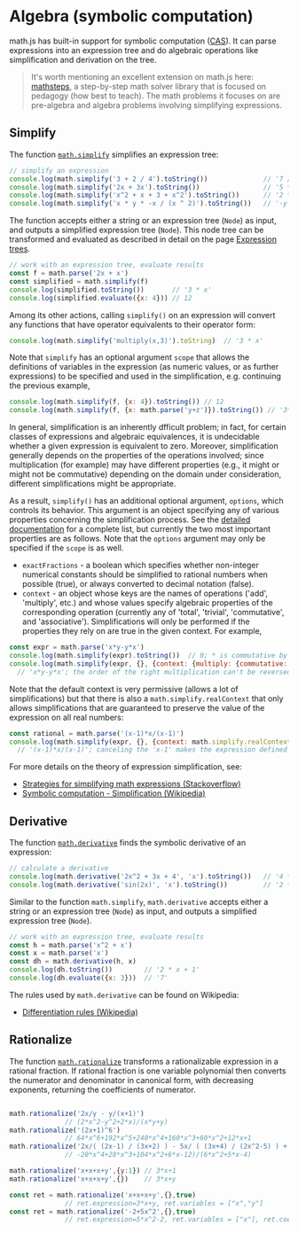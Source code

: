 # Algebra (symbolic computation)

math.js has built-in support for symbolic computation ([CAS](https://www.wikiwand.com/en/Computer_algebra_system)). It can parse expressions into an expression tree and do algebraic operations like simplification and derivation on the tree.

> It's worth mentioning an excellent extension on math.js here: [mathsteps](https://github.com/socraticorg/mathsteps), a step-by-step math solver library that is focused on pedagogy (how best to teach). The math problems it focuses on are pre-algebra and algebra problems involving simplifying expressions.


## Simplify

The function [`math.simplify`](../reference/functions/simplify.md) simplifies an expression tree:

```js
// simplify an expression
console.log(math.simplify('3 + 2 / 4').toString())              // '7 / 2'
console.log(math.simplify('2x + 3x').toString())                // '5 * x'
console.log(math.simplify('x^2 + x + 3 + x^2').toString())      // '2 * x ^ 2 + x + 3'
console.log(math.simplify('x * y * -x / (x ^ 2)').toString())   // '-y'
```

The function accepts either a string or an expression tree (`Node`) as input, and outputs a simplified expression tree (`Node`). This node tree can be transformed and evaluated as described in detail on the page [Expression trees](expression_trees.md).

```js
// work with an expression tree, evaluate results
const f = math.parse('2x + x')
const simplified = math.simplify(f)
console.log(simplified.toString())       // '3 * x'
console.log(simplified.evaluate({x: 4})) // 12
```

Among its other actions, calling `simplify()` on an expression will convert
any functions that have operator equivalents to their operator form:
```js
console.log(math.simplify('multiply(x,3)').toString)  // '3 * x'
```

Note that `simplify` has an optional argument `scope` that allows the definitions of variables in the expression (as numeric values, or as further expressions) to be specified and used in the simplification, e.g. continuing the previous example,

```js
console.log(math.simplify(f, {x: 4}).toString()) // 12
console.log(math.simplify(f, {x: math.parse('y+z')}).toString()) // '3*(y+z)'
```

In general, simplification is an inherently dfficult problem; in fact, for certain classes of expressions and algebraic equivalences, it is undecidable whether a given expression is equivalent to zero. Moreover, simplification generally depends on the properties of the operations involved; since multiplication (for example) may have different properties (e.g., it might or might not be commutative) depending on the domain under consideration, different simplifications might be appropriate.

As a result, `simplify()` has an additional optional argument, `options`, which controls its behavior. This argument is an object specifying any of various properties concerning the simplification process. See the [detailed documentation](../reference/functions/simplify.md) for a complete list, but currently the two most important properties are as follows. Note that the `options` argument may only be specified if the `scope` is as well.

- `exactFractions` - a boolean which specifies whether non-integer numerical constants should be simplified to rational numbers when possible (true), or always converted to decimal notation (false).
- `context` - an object whose keys are the names of operations ('add', 'multiply', etc.) and whose values specify algebraic properties of the corresponding operation (currently any of 'total', 'trivial', 'commutative', and 'associative'). Simplifications will only be performed if the properties they rely on are true in the given context. For example,
```js
const expr = math.parse('x*y-y*x')
console.log(math.simplify(expr).toString())  // 0; * is commutative by default
console.log(math.simplify(expr, {}, {context: {multiply: {commutative: false}}}))
  // 'x*y-y*x'; the order of the right multiplication can't be reversed.
```

Note that the default context is very permissive (allows a lot of simplifications) but that there is also a `math.simplify.realContext` that only allows simplifications that are guaranteed to preserve the value of the expression on all real numbers:
```js
const rational = math.parse('(x-1)*x/(x-1)')
console.log(math.simplify(expr, {}, {context: math.simplify.realContext})
  // '(x-1)*x/(x-1)'; canceling the 'x-1' makes the expression defined at 1
```

For more details on the theory of expression simplification, see:

- [Strategies for simplifying math expressions (Stackoverflow)](https://stackoverflow.com/questions/7540227/strategies-for-simplifying-math-expressions)
- [Symbolic computation - Simplification (Wikipedia)](https://en.wikipedia.org/wiki/Symbolic_computation#Simplification)


## Derivative

The function [`math.derivative`](../reference/functions/derivative.md) finds the symbolic derivative of an expression:

```js
// calculate a derivative
console.log(math.derivative('2x^2 + 3x + 4', 'x').toString())   // '4 * x + 3'
console.log(math.derivative('sin(2x)', 'x').toString())         // '2 * cos(2 * x)'
```

Similar to the function `math.simplify`, `math.derivative` accepts either a string or an expression tree (`Node`) as input, and outputs a simplified expression tree (`Node`).

```js
// work with an expression tree, evaluate results
const h = math.parse('x^2 + x')
const x = math.parse('x')
const dh = math.derivative(h, x)
console.log(dh.toString())        // '2 * x + 1'
console.log(dh.evaluate({x: 3}))  // '7'
```

The rules used by `math.derivative` can be found on Wikipedia:

- [Differentiation rules (Wikipedia)](https://en.wikipedia.org/wiki/Differentiation_rules)


## Rationalize

The function [`math.rationalize`](../reference/functions/rationalize.md) transforms a rationalizable expression in a rational fraction.
If rational fraction is one variable polynomial then converts the numerator and denominator in canonical form, with decreasing exponents, returning the coefficients of numerator.

```js

math.rationalize('2x/y - y/(x+1)')
              // (2*x^2-y^2+2*x)/(x*y+y)
math.rationalize('(2x+1)^6')
              // 64*x^6+192*x^5+240*x^4+160*x^3+60*x^2+12*x+1
math.rationalize('2x/( (2x-1) / (3x+2) ) - 5x/ ( (3x+4) / (2x^2-5) ) + 3')
              // -20*x^4+28*x^3+104*x^2+6*x-12)/(6*x^2+5*x-4)

math.rationalize('x+x+x+y',{y:1}) // 3*x+1
math.rationalize('x+x+x+y',{})    // 3*x+y

const ret = math.rationalize('x+x+x+y',{},true)
              // ret.expression=3*x+y, ret.variables = ["x","y"]
const ret = math.rationalize('-2+5x^2',{},true)
              // ret.expression=5*x^2-2, ret.variables = ["x"], ret.coefficients=[-2,0,5]
```
